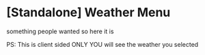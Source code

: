 # [Standalone] Weather Menu
something people wanted so here it is 

PS: This is client sided ONLY YOU will see the weather you selected
